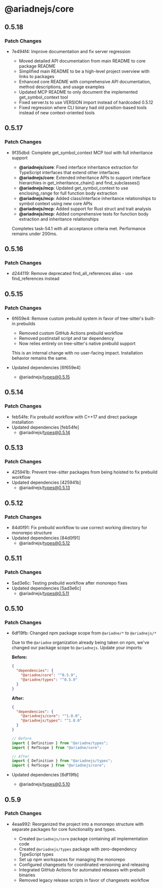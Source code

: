 # @ariadnejs/core

## 0.5.18

### Patch Changes

- 7e494f4: Improve documentation and fix server regression

  - Moved detailed API documentation from main README to core package README
  - Simplified main README to be a high-level project overview with links to packages
  - Enhanced core README with comprehensive API documentation, method descriptions, and usage examples
  - Updated MCP README to only document the implemented get_symbol_context tool
  - Fixed server.ts to use VERSION import instead of hardcoded 0.5.12
  - Fixed regression where CLI binary had old position-based tools instead of new context-oriented tools

## 0.5.17

### Patch Changes

- 9f35dbd: Complete get_symbol_context MCP tool with full inheritance support

  - **@ariadnejs/core**: Fixed interface inheritance extraction for TypeScript interfaces that extend other interfaces
  - **@ariadnejs/core**: Extended inheritance APIs to support interface hierarchies in get_inheritance_chain() and find_subclasses()
  - **@ariadnejs/mcp**: Updated get_symbol_context to use enclosing_range for full function body extraction
  - **@ariadnejs/mcp**: Added class/interface inheritance relationships to symbol context using new core APIs
  - **@ariadnejs/mcp**: Added support for Rust struct and trait analysis
  - **@ariadnejs/mcp**: Added comprehensive tests for function body extraction and inheritance relationships

  Completes task-54.1 with all acceptance criteria met. Performance remains under 200ms.

## 0.5.16

### Patch Changes

- d244119: Remove deprecated find_all_references alias - use find_references instead

## 0.5.15

### Patch Changes

- 6f659e4: Remove custom prebuild system in favor of tree-sitter's built-in prebuilds

  - Removed custom GitHub Actions prebuild workflow
  - Removed postinstall script and tar dependency
  - Now relies entirely on tree-sitter's native prebuild support

  This is an internal change with no user-facing impact. Installation behavior remains the same.

- Updated dependencies [6f659e4]
  - @ariadnejs/types@0.5.15

## 0.5.14

### Patch Changes

- feb54fe: Fix prebuild workflow with C++17 and direct package installation
- Updated dependencies [feb54fe]
  - @ariadnejs/types@0.5.14

## 0.5.13

### Patch Changes

- 425941b: Prevent tree-sitter packages from being hoisted to fix prebuild workflow
- Updated dependencies [425941b]
  - @ariadnejs/types@0.5.13

## 0.5.12

### Patch Changes

- 84d0f91: Fix prebuild workflow to use correct working directory for monorepo structure
- Updated dependencies [84d0f91]
  - @ariadnejs/types@0.5.12

## 0.5.11

### Patch Changes

- 5ad3e6c: Testing prebuild workflow after monorepo fixes
- Updated dependencies [5ad3e6c]
  - @ariadnejs/types@0.5.11

## 0.5.10

### Patch Changes

- 6df19fb: Changed npm package scope from `@ariadne/*` to `@ariadnejs/*`

  Due to the `@ariadne` organization already being taken on npm, we've changed our package scope to `@ariadnejs`. Update your imports:

  **Before:**

  ```json
  {
    "dependencies": {
      "@ariadne/core": "^0.5.9",
      "@ariadne/types": "^0.5.9"
    }
  }
  ```

  **After:**

  ```json
  {
    "dependencies": {
      "@ariadnejs/core": "^1.0.0",
      "@ariadnejs/types": "^1.0.0"
    }
  }
  ```

  ```typescript
  // Before
  import { Definition } from "@ariadne/types";
  import { RefScope } from "@ariadne/core";

  // After
  import { Definition } from "@ariadnejs/types";
  import { RefScope } from "@ariadnejs/core";
  ```

- Updated dependencies [6df19fb]
  - @ariadnejs/types@0.5.10

## 0.5.9

### Patch Changes

- 4eaa992: Reorganized the project into a monorepo structure with separate packages for core functionality and types.

  - Created `@ariadnejs/core` package containing all implementation code
  - Created `@ariadnejs/types` package with zero-dependency TypeScript types
  - Set up npm workspaces for managing the monorepo
  - Configured changesets for coordinated versioning and releasing
  - Integrated GitHub Actions for automated releases with prebuilt binaries
  - Removed legacy release scripts in favor of changesets workflow
